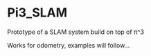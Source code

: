 # Pi3_SLAM
Prototype of a SLAM system build on top of π^3


Works for odometry, examples will follow...